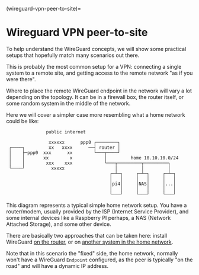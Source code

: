 (wireguard-vpn-peer-to-site)=
# Wireguard VPN peer-to-site


To help understand the WireGuard concepts, we will show some practical setups that hopefully match many scenarios out there.

This is probably the most common setup for a VPN: connecting a single system to a remote site, and getting access to the remote network "as if you were there".

Where to place the remote WireGuard endpoint in the network will vary a lot depending on the topology. It can be in a firewall box, the router itself, or some random system in the middle of the network.

Here we will cover a simpler case more resembling what a home network could be like:

```
               public internet
     
                xxxxxx      ppp0 ┌────────┐
 ┌────┐         xx   xxxx      ──┤ router │
 │    ├─ppp0  xxx      xx        └───┬────┘
 │    │       xx        x            │         home 10.10.10.0/24
 │    │        xxx    xxx            └───┬─────────┬─────────┐
 └────┘          xxxxx                   │         │         │
                                       ┌─┴─┐     ┌─┴─┐     ┌─┴─┐
                                       │   │     │   │     │   │
                                       │pi4│     │NAS│     │...│
                                       │   │     │   │     │   │
                                       └───┘     └───┘     └───┘
```


This diagram represents a typical simple home network setup. You have a router/modem, usually provided by the ISP (Internet Service Provider), and some internal devices like a Raspberry PI perhaps, a NAS (Network Attached Storage), and some other device.

There are basically two approaches that can be taken here: install WireGuard [on the router](https://discourse.ubuntu.comwireguard-vpn-peer-to-site-on-router.md), or on [another system in the home network](https://discourse.ubuntu.comwireguard-on-an-internal-system.md).

Note that in this scenario the "fixed" side, the home network, normally won't have a WireGuard `Endpoint` configured, as the peer is typically "on the road" and will have a dynamic IP address.
